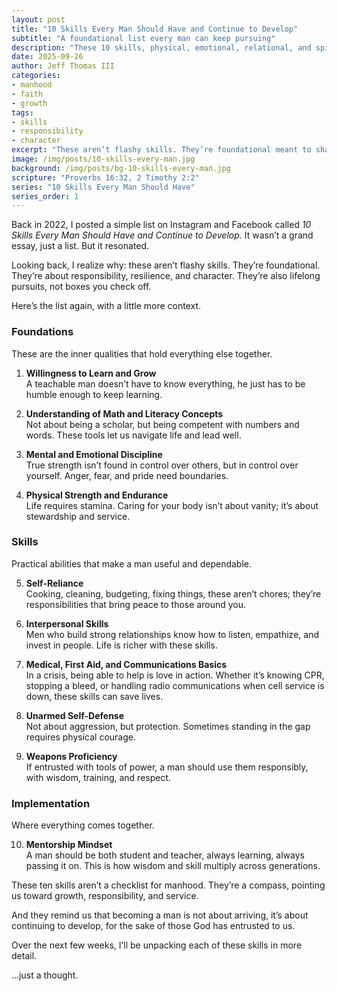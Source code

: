 ```yaml
---
layout: post
title: "10 Skills Every Man Should Have and Continue to Develop"
subtitle: "A foundational list every man can keep pursuing"
description: "These 10 skills, physical, emotional, relational, and spiritual, aren’t about arriving, but about continuing to grow into responsibility, resilience, and character."
date: 2025-09-26
author: Jeff Thomas III
categories:  
- manhood  
- faith  
- growth
tags:  
- skills  
- responsibility  
- character  
excerpt: "These aren’t flashy skills. They’re foundational meant to shape men into steady, dependable leaders who never stop growing."
image: /img/posts/10-skills-every-man.jpg
background: /img/posts/bg-10-skills-every-man.jpg
scripture: "Proverbs 16:32, 2 Timothy 2:2"
series: "10 Skills Every Man Should Have"
series_order: 1
---
```


Back in 2022, I posted a simple list on Instagram and Facebook called *10 Skills Every Man Should Have and Continue to Develop.* It wasn’t a grand essay, just a list. But it resonated.  

Looking back, I realize why: these aren’t flashy skills. They’re foundational. They’re about responsibility, resilience, and character. They’re also lifelong pursuits, not boxes you check off.  

Here’s the list again, with a little more context.  


### Foundations  
These are the inner qualities that hold everything else together.  

1. **Willingness to Learn and Grow**  
   A teachable man doesn’t have to know everything, he just has to be humble enough to keep learning.  

2. **Understanding of Math and Literacy Concepts**  
   Not about being a scholar, but being competent with numbers and words. These tools let us navigate life and lead well.  

3. **Mental and Emotional Discipline**  
   True strength isn’t found in control over others, but in control over yourself. Anger, fear, and pride need boundaries.  

4. **Physical Strength and Endurance**  
   Life requires stamina. Caring for your body isn’t about vanity; it’s about stewardship and service.  


### Skills  
Practical abilities that make a man useful and dependable.  

5. **Self-Reliance**  
   Cooking, cleaning, budgeting, fixing things, these aren’t chores; they’re responsibilities that bring peace to those around you.  

6. **Interpersonal Skills**  
   Men who build strong relationships know how to listen, empathize, and invest in people. Life is richer with these skills.  

7. **Medical, First Aid, and Communications Basics**  
   In a crisis, being able to help is love in action. Whether it’s knowing CPR, stopping a bleed, or handling radio communications when cell service is down, these skills can save lives.  

8. **Unarmed Self-Defense**  
   Not about aggression, but protection. Sometimes standing in the gap requires physical courage.  

9. **Weapons Proficiency**  
   If entrusted with tools of power, a man should use them responsibly, with wisdom, training, and respect.  


### Implementation  
Where everything comes together.  

10. **Mentorship Mindset**  
   A man should be both student and teacher, always learning, always passing it on. This is how wisdom and skill multiply across generations.  


These ten skills aren’t a checklist for manhood. They’re a compass, pointing us toward growth, responsibility, and service.  

And they remind us that becoming a man is not about arriving, it’s about continuing to develop, for the sake of those God has entrusted to us.  

Over the next few weeks, I’ll be unpacking each of these skills in more detail.  

…just a thought.  
<!--stackedit_data:
eyJoaXN0b3J5IjpbMTcwODkwNzgzMywtMTEzODcxMTc4MF19
-->
